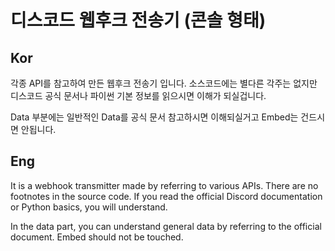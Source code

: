 # 디스코드 웹후크 전송기 (콘솔 형태)

## Kor
각종 API를 참고하여 만든 웹후크 전송기 입니다.
소스코드에는 별다른 각주는 없지만
디스코드 공식 문서나 파이썬 기본 정보를 읽으시면 이해가 되실겁니다.

Data 부분에는 일반적인 Data를 공식 문서 참고하시면 이해되실거고
Embed는 건드시면 안됩니다.

## Eng
It is a webhook transmitter made by referring to various APIs.
There are no footnotes in the source code.
If you read the official Discord documentation or Python basics, you will understand.

In the data part, you can understand general data by referring to the official document.
Embed should not be touched.
